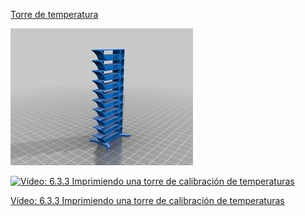 [Torre de temperatura](https://www.thingiverse.com/thing:2729076)

![Torre de calibración](./images/567a2bd8967679dce240352282964513_preview_card.jpg)


[![Vídeo: 6.3.3  Imprimiendo una torre de calibración de temperaturas](https://img.youtube.com/vi/7-knmedhClQ/0.jpg)](https://drive.google.com/file/d/10u6iNK7vo35aNoyceqQ65XKQMENydvia/view?usp=sharing)


[Vídeo: 6.3.3  Imprimiendo una torre de calibración de temperaturas](https://drive.google.com/file/d/10u6iNK7vo35aNoyceqQ65XKQMENydvia/view?usp=sharing)
